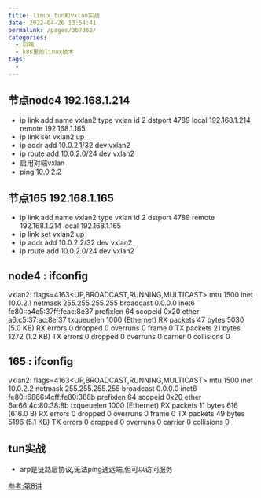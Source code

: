 ```yaml
---
title: linux_tun和vxlan实战
date: 2022-04-26 13:54:41
permalink: /pages/3b7d62/
categories:
  - 后端
  - k8s里的linux技术
tags:
  - 
---
```





## 节点node4 192.168.1.214
  * ip link add name vxlan2 type vxlan id 2 dstport 4789 local 192.168.1.214 remote 192.168.1.165
  * ip link set vxlan2 up
  * ip addr add  10.0.2.1/32 dev vxlan2
  * ip route add 10.0.2.0/24 dev vxlan2
  * 启用对端vxlan
  * ping 10.0.2.2
   

## 节点165 192.168.1.165
  * ip link add name vxlan2 type vxlan id 2 dstport 4789 remote 192.168.1.214 local 192.168.1.165
  * ip link set vxlan2 up
  * ip addr add  10.0.2.2/32 dev vxlan2
  * ip route add 10.0.2.0/24 dev vxlan2




## node4  :  ifconfig

vxlan2: flags=4163<UP,BROADCAST,RUNNING,MULTICAST>  mtu 1500
        inet 10.0.2.1  netmask 255.255.255.255  broadcast 0.0.0.0
        inet6 fe80::a4c5:37ff:feac:8e37  prefixlen 64  scopeid 0x20<link>
        ether a6:c5:37:ac:8e:37  txqueuelen 1000  (Ethernet)
        RX packets 47  bytes 5030 (5.0 KB)
        RX errors 0  dropped 0  overruns 0  frame 0
        TX packets 21  bytes 1272 (1.2 KB)
        TX errors 0  dropped 0 overruns 0  carrier 0  collisions 0

## 165  :  ifconfig


vxlan2: flags=4163<UP,BROADCAST,RUNNING,MULTICAST>  mtu 1500
        inet 10.0.2.2  netmask 255.255.255.255  broadcast 0.0.0.0
        inet6 fe80::6866:4cff:fe80:388b  prefixlen 64  scopeid 0x20<link>
        ether 6a:66:4c:80:38:8b  txqueuelen 1000  (Ethernet)
        RX packets 11  bytes 616 (616.0 B)
        RX errors 0  dropped 0  overruns 0  frame 0
        TX packets 49  bytes 5196 (5.1 KB)
        TX errors 0  dropped 0 overruns 0  carrier 0  collisions 0




## tun实战
  * arp是链路层协议,无法ping通远端,但可以访问服务


[参考:第8讲](https://www.bilibili.com/video/BV1qF411e77r?p=1&share_medium=android&share_plat=android&share_session_id=79a8d06d-a14c-44d4-ac57-b898bcb49578&share_source=WEIXIN&share_tag=s_i&timestamp=1650938826&unique_k=wu5hepn)





